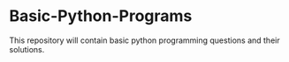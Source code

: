 # Basic-Python-Programs
This repository will contain basic python programming questions and their solutions.
